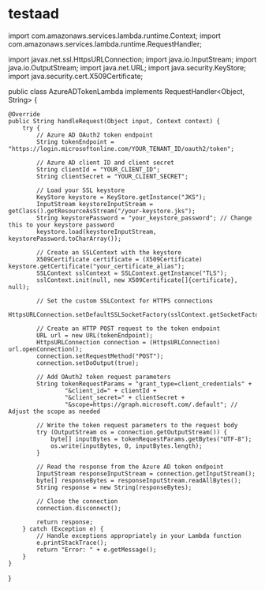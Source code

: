 # testaad

import com.amazonaws.services.lambda.runtime.Context;
import com.amazonaws.services.lambda.runtime.RequestHandler;

import javax.net.ssl.HttpsURLConnection;
import java.io.InputStream;
import java.io.OutputStream;
import java.net.URL;
import java.security.KeyStore;
import java.security.cert.X509Certificate;

public class AzureADTokenLambda implements RequestHandler<Object, String> {

    @Override
    public String handleRequest(Object input, Context context) {
        try {
            // Azure AD OAuth2 token endpoint
            String tokenEndpoint = "https://login.microsoftonline.com/YOUR_TENANT_ID/oauth2/token";
            
            // Azure AD client ID and client secret
            String clientId = "YOUR_CLIENT_ID";
            String clientSecret = "YOUR_CLIENT_SECRET";

            // Load your SSL keystore
            KeyStore keystore = KeyStore.getInstance("JKS");
            InputStream keystoreInputStream = getClass().getResourceAsStream("/your-keystore.jks");
            String keystorePassword = "your_keystore_password"; // Change this to your keystore password
            keystore.load(keystoreInputStream, keystorePassword.toCharArray());

            // Create an SSLContext with the keystore
            X509Certificate certificate = (X509Certificate) keystore.getCertificate("your_certificate_alias");
            SSLContext sslContext = SSLContext.getInstance("TLS");
            sslContext.init(null, new X509Certificate[]{certificate}, null);

            // Set the custom SSLContext for HTTPS connections
            HttpsURLConnection.setDefaultSSLSocketFactory(sslContext.getSocketFactory());

            // Create an HTTP POST request to the token endpoint
            URL url = new URL(tokenEndpoint);
            HttpsURLConnection connection = (HttpsURLConnection) url.openConnection();
            connection.setRequestMethod("POST");
            connection.setDoOutput(true);

            // Add OAuth2 token request parameters
            String tokenRequestParams = "grant_type=client_credentials" +
                    "&client_id=" + clientId +
                    "&client_secret=" + clientSecret +
                    "&scope=https://graph.microsoft.com/.default"; // Adjust the scope as needed

            // Write the token request parameters to the request body
            try (OutputStream os = connection.getOutputStream()) {
                byte[] inputBytes = tokenRequestParams.getBytes("UTF-8");
                os.write(inputBytes, 0, inputBytes.length);
            }

            // Read the response from the Azure AD token endpoint
            InputStream responseInputStream = connection.getInputStream();
            byte[] responseBytes = responseInputStream.readAllBytes();
            String response = new String(responseBytes);

            // Close the connection
            connection.disconnect();

            return response;
        } catch (Exception e) {
            // Handle exceptions appropriately in your Lambda function
            e.printStackTrace();
            return "Error: " + e.getMessage();
        }
    }
}
